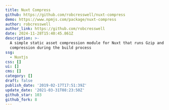 ```yaml
---
title: Nuxt Compress
github: https://github.com/robcresswell/nuxt-compress
demo: https://www.npmjs.com/package/nuxt-compress
author: robcresswell
author_link: https://github.com/robcresswell
date: 2024-11-28T15:40:45.861Z
description: >-
  A simple static asset compression module for Nuxt that runs Gzip and Brotli
  compression during the build process
ssg:
  - Nuxtjs
css: []
ui: []
cms: []
category: []
draft: false
publish_date: '2019-02-17T17:51:39Z'
update_date: '2021-03-31T08:23:50Z'
github_star: 103
github_fork: 8
---
```

